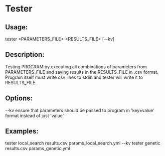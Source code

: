 # Tester

## Usage:
tester <PROGRAM> <PARAMETERS_FILE> <RESULTS_FILE> [--kv]

## Description:
Testing PROGRAM by executing all combinations of parameters from PARAMETERS_FILE and saving results in the RESULTS_FILE in .csv format. Program itself must write csv lines to stdin and tester will write it to RESULTS_FILE.

## Options:
--kv            ensure that parameters should be passed to program in 'key=value' format instead of just 'value'

## Examples:
tester local_search results.csv params_local_search.yml --kv
tester genetic results.csv params_genetic.yml

